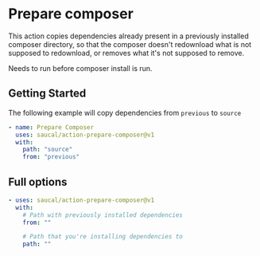 # Prepare composer

This action copies dependencies already present in a previously installed composer directory, so that the composer doesn't redownload what is not supposed to redownload, or removes what it's not supposed to remove.

Needs to run before composer install is run.

## Getting Started

The following example will copy dependencies from `previous` to `source`

```yml
- name: Prepare Composer
  uses: saucal/action-prepare-composer@v1
  with:
    path: "source"
    from: "previous"
```

## Full options

```yml
- uses: saucal/action-prepare-composer@v1
  with:
    # Path with previously installed dependencies
    from: ""

    # Path that you're installing dependencies to
    path: ""
```
